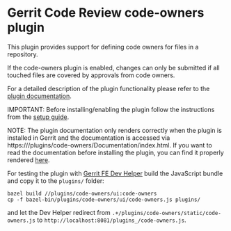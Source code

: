 # Gerrit Code Review code-owners plugin

This plugin provides support for defining code owners for files in a repository.

If the code-owners plugin is enabled, changes can only be submitted if all
touched files are covered by approvals from code owners.

For a detailed description of the plugin functionality please refer to the
[plugin documentation](https://android-review.googlesource.com/plugins/code-owners/Documentation/index.html).

IMPORTANT: Before installing/enabling the plugin follow the instructions from
the [setup guide](https://android-review.googlesource.com/plugins/code-owners/Documentation/setup-guide.html).

NOTE: The plugin documentation only renders correctly when the plugin is
installed in Gerrit and the documentation is accessed via
https://<gerrit-host>/plugins/code-owners/Documentation/index.html. If you want
to read the documentation before installing the plugin, you can find it properly
rendered
[here](https://android-review.googlesource.com/plugins/code-owners/Documentation/index.html).

For testing the plugin with
[Gerrit FE Dev Helper](https://gerrit.googlesource.com/gerrit-fe-dev-helper/)
build the JavaScript bundle and copy it to the `plugins/` folder:

    bazel build //plugins/code-owners/ui:code-owners
    cp -f bazel-bin/plugins/code-owners/ui/code-owners.js plugins/

and let the Dev Helper redirect from
`.+/plugins/code-owners/static/code-owners.js` to
`http://localhost:8081/plugins_/code-owners.js`.
